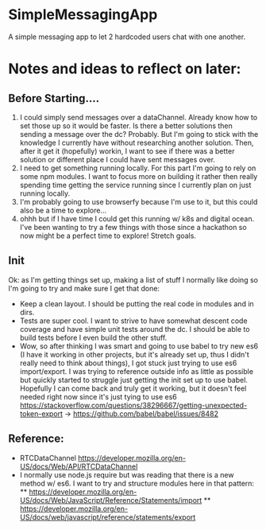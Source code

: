 # SimpleMessagingApp
A simple messaging app to let 2 hardcoded users chat with one another.

# Notes and ideas to reflect on later:
## Before Starting....
1) I could simply send messages over a dataChannel. Already know how to set those up so it would be faster. Is there a better solutions then sending a message over the dc? Probably. But I'm going to stick with the knowledge I currently have without researching another solution. Then, after it get it (hopefully) workin, I want to see if there was a better solution or different place I could have sent messages over.
2) I need to get something running locally. For this part I'm going to rely on some npm modules. I want to focus more on building it rather then really spending time getting the service running since I currently plan on just running locally.
3) I'm probably going to use browserfy because I'm use to it, but this could also be a time to explore...
4) ohhh but if I have time I could get this running w/ k8s and digital ocean. I've been wanting to try a few things with those since a hackathon so now might be a perfect time to explore! Stretch goals.

## Init
Ok: as I'm getting things set up, making a list of stuff I normally like doing so I'm going to try and make sure I get that done:

* Keep a clean layout. I should be putting the real code in modules and in dirs.
* Tests are super cool. I want to strive to have somewhat descent code coverage and have simple unit tests around the dc. I should be able to build tests before I even build the other stuff.
* Wow, so after thinking I was smart and going to use babel to try new es6 (I have it working in other projects, but it's already set up, thus I didn't really need to think about things), I got stuck just trying to use es6 import/export. I was trying to reference outside info as little as possible but quickly started to struggle just getting the init set up to use babel. Hopefully I can come back and truly get it working, but it doesn't feel needed right now since it's just tying to use es6 https://stackoverflow.com/questions/38296667/getting-unexpected-token-export -> https://github.com/babel/babel/issues/8482


## Reference:
* RTCDataChannel https://developer.mozilla.org/en-US/docs/Web/API/RTCDataChannel
* I normally use node.js require but was reading that there is a new method w/ es6. I want to try and structure modules here in that pattern:
** https://developer.mozilla.org/en-US/docs/Web/JavaScript/Reference/Statements/import
** https://developer.mozilla.org/en-US/docs/web/javascript/reference/statements/export

